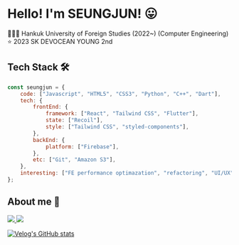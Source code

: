 <!-- <div align = center>
  <img src="https://capsule-render.vercel.app/api?type=waving&color=gradient&height=300&section=header&text=SEUNGJUN&fontSize=90&descAlign=50&animation=fadeIn"/>
</div> -->

<div align = left>
  <h1> Hello! I'm SEUNGJUN! 😛 </h1>
</div>

<div align = left>
  👨🏻‍🎓 Hankuk University of Foreign Studies (2022~) (Computer Engineering)<br>
  ⭐️ 2023 SK DEVOCEAN YOUNG 2nd
</div>



<div align = left>
  <h2> Tech Stack 🛠 </h2>
  
  ```javascript
  const seungjun = {
      code: ["Javascript", "HTML5", "CSS3", "Python", "C++", "Dart"],
      tech: {
          frontEnd: {
              framework: ["React", "Tailwind CSS", "Flutter"],
              state: ["Recoil"],
              style: ["Tailwind CSS", "styled-components"],
          },
          backEnd: {
              platform: ["Firebase"],
          },
          etc: ["Git", "Amazon S3"],
      },
      interesting: ["FE performance optimazation", "refactoring", "UI/UX"],
  };
  ```
  
</div>

<div align = left>
  <h2> About me 🐶 </h2>
  <a href="https://velog.io/@jsj9620">
   <img src="https://img.shields.io/badge/Velog-20C997?style=flat-square&logo=Velog&logoColor=white" />
  </a>
  <a href="https://www.linkedin.com/in/seungjun-dev/">
    <img src="https://img.shields.io/badge/LinkedIn-0A66C2?style=flat-square&logo=LinkedIn&logoColor=white" />
  </a>
  
  
  [![Velog's GitHub stats](https://velog-readme-stats.vercel.app/api?name=jsj9620&color=dark)](http://velog.io/@jsj9620/)
</div>



  
